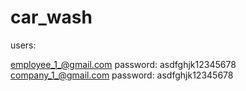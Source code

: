 # car_wash

users:

employee_1_@gmail.com  password: asdfghjk12345678 <br/>
company_1_@gmail.com  password: asdfghjk12345678
